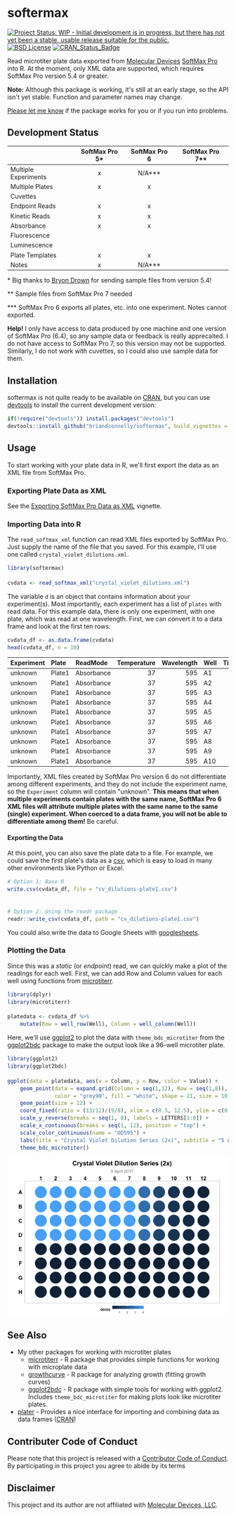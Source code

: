 softermax
================

[![Project Status: WIP - Initial development is in progress, but there has not yet been a stable, usable release suitable for the public.](http://www.repostatus.org/badges/latest/wip.svg)](http://www.repostatus.org/#wip) [![BSD License](https://img.shields.io/badge/license-BSD-brightgreen.svg)](https://opensource.org/licenses/BSD-2-Clause) [![CRAN\_Status\_Badge](http://www.r-pkg.org/badges/version/softermax)](https://cran.r-project.org/package=softermax)

Read microtiter plate data exported from [Molecular Devices](https://www.moleculardevices.com) [SoftMax Pro](https://www.moleculardevices.com/systems/microplate-readers/softmax-pro-7-software) into R. At the moment, only XML data are supported, which requires SoftMax Pro version 5.4 or greater.

**Note:** Although this package is working, it's still at an early stage, so the API isn't yet stable. Function and parameter names may change.

[Please let me know](https://github.com/briandconnelly/softermax/issues) if the package works for you or if you run into problems.

Development Status
------------------

|                      | SoftMax Pro 5\* | SoftMax Pro 6 | SoftMax Pro 7\*\* |
|----------------------|:---------------:|:-------------:|:-----------------:|
| Multiple Experiments |        x        |   N/A\*\*\*   |                   |
| Multiple Plates      |        x        |       x       |                   |
| Cuvettes             |                 |               |                   |
| Endpoint Reads       |        x        |       x       |                   |
| Kinetic Reads        |        x        |       x       |                   |
| Absorbance           |        x        |       x       |                   |
| Fluorescence         |                 |               |                   |
| Luminescence         |                 |               |                   |
| Plate Templates      |        x        |       x       |                   |
| Notes                |        x        |   N/A\*\*\*   |                   |

\* Big thanks to [Bryon Drown](https://github.com/bdrown) for sending sample files from version 5.4!

\*\* Sample files from SoftMax Pro 7 needed

\*\*\* SoftMax Pro 6 exports all plates, etc. into one experiment. Notes cannot exported.

**Help!** I only have access to data produced by one machine and one version of SoftMax Pro (6.4), so any sample data or feedback is really apprecaited. I do not have access to SoftMax Pro 7, so this version may not be supported. Similarly, I do not work with cuvettes, so I could also use sample data for them.

Installation
------------

softermax is not quite ready to be available on [CRAN](http://cran.r-project.org), but you can use [devtools](http://cran.r-project.org/web/packages/devtools/index.html) to install the current development version:

``` r
if(!require("devtools")) install.packages("devtools")
devtools::install_github("briandconnelly/softermax", build_vignettes = TRUE)
```

Usage
-----

To start working with your plate data in R, we'll first export the data as an XML file from SoftMax Pro.

### Exporting Plate Data as XML

See the [Exporting SoftMax Pro Data as XML](vignettes/exporting-xml.Rmd) vignette.

### Importing Data into R

The `read_softmax_xml` function can read XML files exported by SoftMax Pro. Just supply the name of the file that you saved. For this example, I'll use one called `crystal_violet_dilutions.xml`.

``` r
library(softermax)

cvdata <- read_softmax_xml("crystal_violet_dilutions.xml")
```

The variable `d` is an object that contains information about your experiment(s). Most importantly, each experiment has a list of `plates` with read data. For this example data, there is only one experiment, with one plate, which was read at one wavelength. First, we can convert it to a data frame and look at the first ten rows:

``` r
cvdata_df <- as.data.frame(cvdata)
head(cvdata_df, n = 10)
```

| Experiment | Plate  | ReadMode   |  Temperature|  Wavelength| Well |  Time|   Value|
|:-----------|:-------|:-----------|------------:|-----------:|:-----|-----:|-------:|
| unknown    | Plate1 | Absorbance |           37|         595| A1   |    NA|  4.0000|
| unknown    | Plate1 | Absorbance |           37|         595| A2   |    NA|  4.0000|
| unknown    | Plate1 | Absorbance |           37|         595| A3   |    NA|  4.0000|
| unknown    | Plate1 | Absorbance |           37|         595| A4   |    NA|  4.0000|
| unknown    | Plate1 | Absorbance |           37|         595| A5   |    NA|  4.0000|
| unknown    | Plate1 | Absorbance |           37|         595| A6   |    NA|  4.0000|
| unknown    | Plate1 | Absorbance |           37|         595| A7   |    NA|  4.0000|
| unknown    | Plate1 | Absorbance |           37|         595| A8   |    NA|  2.7609|
| unknown    | Plate1 | Absorbance |           37|         595| A9   |    NA|  1.5331|
| unknown    | Plate1 | Absorbance |           37|         595| A10  |    NA|  0.8534|

Importantly, XML files created by SoftMax Pro version 6 do not differentiate among different experiments, and they do not include the experiment name, so the `Experiment` column will contain "unknown". **This means that when multiple experiments contain plates with the same name, SoftMax Pro 6 XML files will attribute multiple plates with the same name to the same (single) experiment. When coerced to a data frame, you will not be able to differentiate among them!** Be careful.

#### Exporting the Data

At this point, you can also save the plate data to a file. For example, we could save the first plate's data as a [csv](https://en.wikipedia.org/wiki/Comma-separated_values), which is easy to load in many other environments like Python or Excel.

``` r
# Option 1: Base R
write.csv(cvdata_df, file = "cv_dilutions-plate1.csv")


# Option 2: Using the readr package
readr::write_csv(cvdata_df, path = "cv_dilutions-plate1.csv")
```

You could also write the data to Google Sheets with [googlesheets](https://github.com/jennybc/googlesheets).

### Plotting the Data

Since this was a *static* (or *endpoint*) read, we can quickly make a plot of the readings for each well. First, we can add Row and Column values for each well using functions from [microtiterr](https://github.com/briandconnelly/microtiterr).

``` r
library(dplyr)
library(microtiterr)

platedata <- cvdata_df %>%
    mutate(Row = well_row(Well), Column = well_column(Well))
```

Here, we'll use [ggplot2](https://cran.r-project.org/package=ggplot2) to plot the data with `theme_bdc_microtiter` from the [ggplot2bdc](https://github.com/briandconnelly/ggplot2bdc) package to make the output look like a 96-well microtiter plate.

``` r
library(ggplot2)
library(ggplot2bdc)

ggplot(data = platedata, aes(x = Column, y = Row, color = Value)) +
    geom_point(data = expand.grid(Column = seq(1,12), Row = seq(1,8)),
               color = "grey90", fill = "white", shape = 21, size = 10) +
    geom_point(size = 12) +
    coord_fixed(ratio = (13/12)/(9/8), xlim = c(0.5, 12.5), ylim = c(0.6, 8.4)) +
    scale_y_reverse(breaks = seq(1, 8), labels = LETTERS[1:8]) +
    scale_x_continuous(breaks = seq(1, 12), position = "top") +
    scale_color_continuous(name = "OD595") +
    labs(title = "Crystal Violet Dilution Series (2x)", subtitle = "5 April 2017") +
    theme_bdc_microtiter()
```

![](README-images/Static%20Plot-1.png)

See Also
--------

-   My other packages for working with microtiter plates
    -   [microtiterr](https://github.com/briandconnelly/microtiterr) - R package that provides simple functions for working with microplate data
    -   [growthcurve](https://github.com/briandconnelly/growthcurve) - R package for analyzing growth (fitting growth curves)
    -   [ggplot2bdc](https://github.com/briandconnelly/ggplot2bdc) - R package with simple tools for working with ggplot2. Includes `theme_bdc_microtiter` for making plots look like microtiter plates.
-   [plater](https://github.com/ropenscilabs/plater) - Provides a nice interface for importing and combining data as data frames ([CRAN](https://cran.r-project.org/package=plater))

Contributer Code of Conduct
---------------------------

Please note that this project is released with a [Contributor Code of Conduct](CONDUCT.md). By participating in this project you agree to abide by its terms

Disclaimer
----------

This project and its author are not affiliated with [Molecular Devices, LLC](https://www.moleculardevices.com).
